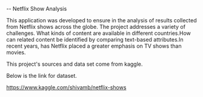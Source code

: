 -- Netflix Show Analysis

This application was developed to ensure in the analysis of results collected from Netflix shows across the globe. The project addresses a variety of challenges. What kinds of content are available in different countries.How can related content be identified by comparing text-based attributes.In recent years, has Netflix placed a greater emphasis on TV shows than movies.


This project's sources and data set come from kaggle.

Below is the link for dataset.

https://www.kaggle.com/shivamb/netflix-shows
